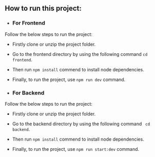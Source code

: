  ## How to run this project:

- ### For Frontend 
 Follow the below steps to run the project: 
- Firstly clone or unzip the project folder.
* Go to the frontend directory by using the following command ``` cd frontend ```.

+ Then run `` npm install `` commend to install node dependencies.
- Finally, to run the project, use ``npm run dev`` command.

- ### For Backend
Follow the below steps to run the project: 
- Firstly clone or unzip the project folder.
* Go to the backend directory by using the following command ``` cd backend```.
+ Then run `` npm install `` commend to install node dependencies.

- Finally, to run the project, use ``npm run start:dev`` command.
